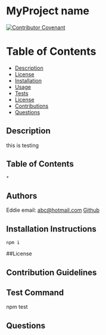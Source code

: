 # **MyProject name**

  [![Contributor Covenant](https://img.shields.io/badge/Contributor%20Covenant-v2.0%20adopted-ff69b4.svg)](https://www.contributor-covenant.org/version/2/0/code_of_conduct/)


  # Table of Contents
  * [Description](#project-description)
  * [License](#license)
  * [Installation](#installation)
  * [Usage](#usage)
  * [Tests](#tests)
  * [License](#license)
  * [Contributions](#contributions)
  * [Questions](#questions)

  ## Description

  this is testing


  ## Table of Contents
    *
  ## Authors
  Eddie
  email: abc@hotmail.com
  [Github](https://github.com/Eddie)


  ## Installation Instructions
    npm i

  ##License

  ## Contribution Guidelines

  ## Test Command

  npm test

  ## Questions

